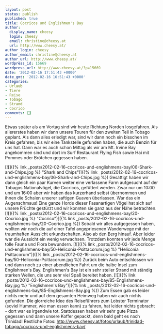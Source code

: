 ```yaml
---
layout: post
status: publish
published: true
title: Cocricos und Englishmen's Bay
author:
  display_name: cheesy
  login: cheesy
  email: christine@cheesy.at
  url: http://www.cheesy.at/
author_login: cheesy
author_email: christine@cheesy.at
author_url: http://www.cheesy.at/
wordpress_id: 15669
wordpress_url: http://www.cheesy.at/?p=15669
date: '2012-02-16 17:51:43 +0000'
date_gmt: '2012-02-16 16:51:43 +0000'
categories:
- Urlaub
- Tiere
- Reise
- Tobago
- Strand
- Cocrico
comments: []
---
```

<!--:de-->Etwas später als am Vortag sind wir heute Richtung Norden losgefahren. Als allererstes haben wir dann unsere Touren für den zweiten Teil in Tobago geplant. Als dann alles erledigt war, sind wir dann noch ein bisschen im Kreis gefahren, bis wir eine Tankstelle gefunden haben, die auch Benzin für uns hat. Dann war es auch schon Mittag als wir am Mt. Irvine Bay angekommen sind und dort im Surf Restaurant Flying Fish sowie Hai mit Pommes oder Brötchen gegessen haben.
[![]({% link _posts/2012-02-16-cocricos-und-englishmens-bay/06-Shark-and-Chips.jpg %} "Shark and Chips")]({% link _posts/2012-02-16-cocricos-und-englishmens-bay/06-Shark-and-Chips.jpg %})
Gesättigt haben wir dann gleich ein paar Kurven weiter eine verlassene Farm aufgesucht auf der Tobagos Nationalvögel, die Cocricos, gefüttert werden. Zwar nur um 10:00 und um 16:00 aber wir haben das kurzerhand selbst übernommen und ihnen die Schalen unserer saftigen Guaven überlassen. War das ein Augenschmaus! Eine ganze Horde dieser Fasanartigen Vögel hat sich auf unsere Früchte gestürzt und wir konnten sie ganz aus der Nähe betrachten.
[![]({% link _posts/2012-02-16-cocricos-und-englishmens-bay/20-Cocrico.jpg %} "Cocrico")]({% link _posts/2012-02-16-cocricos-und-englishmens-bay/20-Cocrico.jpg %})
Sobald wir alles aufgegessen haben, wollten wir noch die auf einer Tafel angepriesenen Wanderwege mit der traumhaften Aussicht erkundschaften. Also ab den Berg hinauf. Aber leider war die Aussicht ein wenig verwachsen. Trotzdem konnten wir jede Menge tolle Fauna und Flora bewundern.
[![]({% link _posts/2012-02-16-cocricos-und-englishmens-bay/50-Heliconia-Psittacorum.jpg %} "Heliconia Psittacorum")]({% link _posts/2012-02-16-cocricos-und-englishmens-bay/50-Heliconia-Psittacorum.jpg %})
Zurück beim Auto entschlossen wir und dann noch zu einer abendlichen Fahrt um die halbe Insel zum Englishmen's Bay. Englishmen's Bay ist ein sehr steiler Strand mit ständig starken Wellen, die uns sehr viel Spaß bereitet haben.
[![]({% link _posts/2012-02-16-cocricos-und-englishmens-bay/85-Englishmens-Bay.jpg %} "Englishmen's Bay")]({% link _posts/2012-02-16-cocricos-und-englishmens-bay/85-Englishmens-Bay.jpg %})
Zum Essen gab es leider nichts mehr und auf dem gesamten Heimweg haben wir auch nichts gefunden. Die glorreiche Idee des Reiseführers zum Lobster Terminator (soviel Hummer, wie man essen kann) zu fahren, hat leider nichts gebracht - dort war es irgendwie tot. Stattdessen haben wir sehr gute Pizza gegessen und dann unsere Koffer gepackt, denn bald geht es nach Trinidad!
Restliche Fotos:
http://www.cheesy.at/fotos/urlaub/trinidad-tobago/cocricos-und-englishmens-bay/<!--:-->

